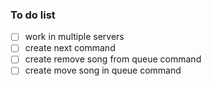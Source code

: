 ### To do list

- [ ] work in multiple servers
- [ ] create next command
- [ ] create remove song from queue command
- [ ] create move song in queue command